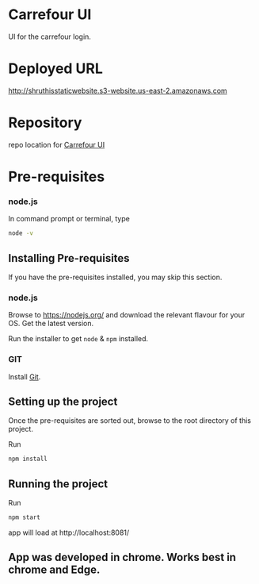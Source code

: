 # Carrefour UI
 UI for the carrefour login.
 
# Deployed URL
http://shruthisstaticwebsite.s3-website.us-east-2.amazonaws.com


# Repository 
repo location for [Carrefour UI](https://github.com/ShruthiJayaprakash/CarrefourUI)

# Pre-requisites

### node.js

In command prompt or terminal, type

```bash
node -v
```

## Installing Pre-requisites
If you have the pre-requisites installed, you may skip this section.

### node.js

Browse to https://nodejs.org/ and download the relevant flavour for your OS. Get the latest version.

Run the installer to get `node` & `npm` installed.

### GIT
Install [Git](https://git-scm.com/downloads).

## Setting up the project

Once the pre-requisites are sorted out, browse to the root directory of this project.

Run

```bash
npm install
```

## Running the project

Run

```bash
npm start
```

app will load at http://localhost:8081/

## App was developed in chrome. Works best in chrome and Edge.
